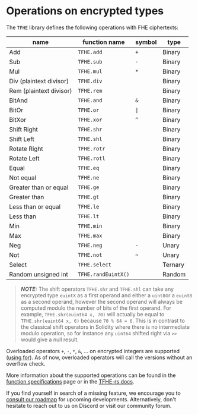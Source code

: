# Operations on encrypted types

The `TFHE` library defines the following operations with FHE ciphertexts:

| name                    | function name       | symbol | type    |
| ----------------------- | ------------------- | ------ | ------- |
| Add                     | `TFHE.add`          | `+`    | Binary  |
| Sub                     | `TFHE.sub`          | `-`    | Binary  |
| Mul                     | `TFHE.mul`          | `*`    | Binary  |
| Div (plaintext divisor) | `TFHE.div`          |        | Binary  |
| Rem (plaintext divisor) | `TFHE.rem`          |        | Binary  |
| BitAnd                  | `TFHE.and`          | `&`    | Binary  |
| BitOr                   | `TFHE.or`           | `\|`   | Binary  |
| BitXor                  | `TFHE.xor`          | `^`    | Binary  |
| Shift Right             | `TFHE.shr`          |        | Binary  |
| Shift Left              | `TFHE.shl`          |        | Binary  |
| Rotate Right            | `TFHE.rotr`         |        | Binary  |
| Rotate Left             | `TFHE.rotl`         |        | Binary  |
| Equal                   | `TFHE.eq`           |        | Binary  |
| Not equal               | `TFHE.ne`           |        | Binary  |
| Greater than or equal   | `TFHE.ge`           |        | Binary  |
| Greater than            | `TFHE.gt`           |        | Binary  |
| Less than or equal      | `TFHE.le`           |        | Binary  |
| Less than               | `TFHE.lt`           |        | Binary  |
| Min                     | `TFHE.min`          |        | Binary  |
| Max                     | `TFHE.max`          |        | Binary  |
| Neg                     | `TFHE.neg`          | `-`    | Unary   |
| Not                     | `TFHE.not`          | `~`    | Unary   |
| Select                  | `TFHE.select`       |        | Ternary |
| Random unsigned int     | `TFHE.randEuintX()` |        | Random  |

> **_NOTE:_** The shift operators `TFHE.shr` and `TFHE.shl` can take any encrypted type `euintX` as a first operand and either a `uint8`or a `euint8` as a second operand, however the second operand will always be computed modulo the number of bits of the first operand. For example, `TFHE.shr(euint64 x, 70)` will actually be equal to `TFHE.shr(euint64 x, 6)` because `70 % 64 = 6`. This is in contrast to the classical shift operators in Solidity where there is no intermediate modulo operation, so for instance any `uint64` shifted right via `>>` would give a null result.

Overloaded operators `+`, `-`, `*`, `&`, ... on encrypted integers are supported ([using for](https://docs.soliditylang.org/en/v0.8.22/contracts.html#using-for)). As of now, overloaded operators will call the versions without an overflow check.

More information about the supported operations can be found in the [function specifications](../../references/functions.md) page or in the [TFHE-rs docs](https://docs.zama.ai/tfhe-rs/getting-started/operations#arithmetic-operations.).

If you find yourself in search of a missing feature, we encourage you to [consult our roadmap](../../developer/roadmap.md) for upcoming developments. Alternatively, don't hesitate to reach out to us on Discord or visit our community forum.
